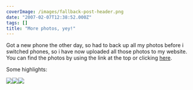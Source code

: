 ```yaml
---
coverImage: /images/fallback-post-header.png
date: "2007-02-07T12:38:52.000Z"
tags: []
title: "More photos, yey!"
---
```


Got a new phone the other day, so had to back up all my photos before i switched phones, so i have now uploaded all those photos to my website. You can find the photos by using the link at the top or clicking [here](https://www.mikecann.co.uk/?p=139).

<!-- more -->

Some highlights:

![](https://www.mikecann.co.uk/wp-content/uploads/Photos//My22nd/DSC00369.JPG)![](https://www.mikecann.co.uk/wp-content/uploads/Photos//My22nd/DSC00239.jpg)![](https://www.mikecann.co.uk/wp-content/uploads/Photos//Hybrid06/DSC00344.JPG)
